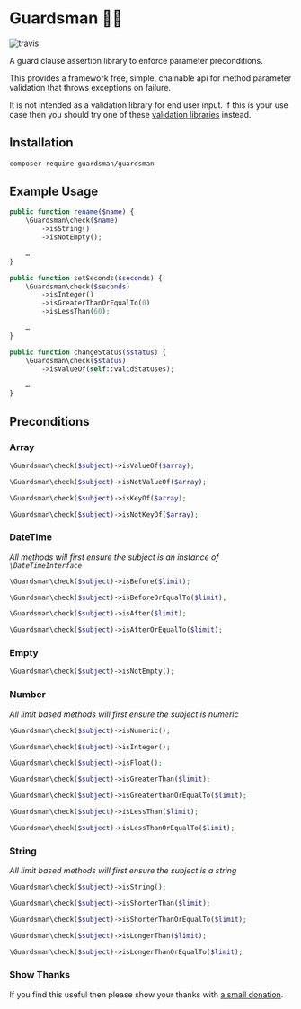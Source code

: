 # Guardsman :guardsman:

![travis](https://travis-ci.org/guardsman/guardsman.svg)

A guard clause assertion library to enforce parameter preconditions.

This provides a framework free, simple, chainable api for method parameter validation that throws
exceptions on failure.

It is not intended as a validation library for end user input. If this is your use case then you should
try one of these [validation libraries](https://packagist.org/search/?q=validation) instead.

## Installation

```bash
composer require guardsman/guardsman
```

## Example Usage

```php
public function rename($name) {
    \Guardsman\check($name)
        ->isString()
        ->isNotEmpty();

    …
}
```

```php
public function setSeconds($seconds) {
    \Guardsman\check($seconds)
        ->isInteger()
        ->isGreaterThanOrEqualTo(0)
        ->isLessThan(60);

    …
}
```

```php
public function changeStatus($status) {
    \Guardsman\check($status)
        ->isValueOf(self::validStatuses);

    …
}
```

## Preconditions

### Array

```php
\Guardsman\check($subject)->isValueOf($array);
```

```php
\Guardsman\check($subject)->isNotValueOf($array);
```

```php
\Guardsman\check($subject)->isKeyOf($array);
```

```php
\Guardsman\check($subject)->isNotKeyOf($array);
```

### DateTime

*All methods will first ensure the subject is an instance of `\DateTimeInterface`*

```php
\Guardsman\check($subject)->isBefore($limit);
```

```php
\Guardsman\check($subject)->isBeforeOrEqualTo($limit);
```

```php
\Guardsman\check($subject)->isAfter($limit);
```

```php
\Guardsman\check($subject)->isAfterOrEqualTo($limit);
```

### Empty

```php
\Guardsman\check($subject)->isNotEmpty();
```

### Number

*All limit based methods will first ensure the subject is numeric*

```php
\Guardsman\check($subject)->isNumeric();
```

```php
\Guardsman\check($subject)->isInteger();
```

```php
\Guardsman\check($subject)->isFloat();
```

```php
\Guardsman\check($subject)->isGreaterThan($limit);
```

```php
\Guardsman\check($subject)->isGreaterthanOrEqualTo($limit);
```

```php
\Guardsman\check($subject)->isLessThan($limit);
```

```php
\Guardsman\check($subject)->isLessThanOrEqualTo($limit);
```

### String

*All limit based methods will first ensure the subject is a string*

```php
\Guardsman\check($subject)->isString();
```

```php
\Guardsman\check($subject)->isShorterThan($limit);
```

```php
\Guardsman\check($subject)->isShorterThanOrEqualTo($limit);
```

```php
\Guardsman\check($subject)->isLongerThan($limit);
```

```php
\Guardsman\check($subject)->isLongerThanOrEqualTo($limit);
```

### Show Thanks

If you find this useful then please show your thanks with [a small donation](https://paypal.me/le6o/10).
